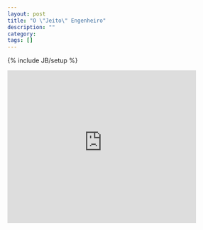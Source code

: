 ```yaml
---
layout: post
title: "O \"Jeito\" Engenheiro"
description: ""
category: 
tags: []
---
```

{% include JB/setup %}

<iframe title="YouTube video player" class="youtube-player" type="text/html"
width="425" height="344" src="http://www.youtube.com/embed/WprXJE1fgwc"
frameborder="0" allowfullscreen="true"> </iframe>
